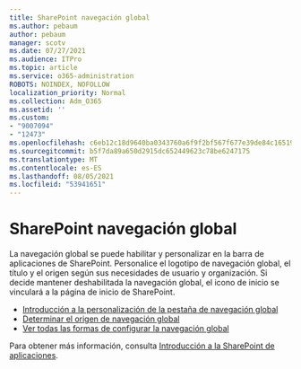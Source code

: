 ```yaml
---
title: SharePoint navegación global
ms.author: pebaum
author: pebaum
manager: scotv
ms.date: 07/27/2021
ms.audience: ITPro
ms.topic: article
ms.service: o365-administration
ROBOTS: NOINDEX, NOFOLLOW
localization_priority: Normal
ms.collection: Adm_O365
ms.assetid: ''
ms.custom:
- "9007094"
- "12473"
ms.openlocfilehash: c6eb12c18d9640ba0343760a6f9f2bf567f677e39de84c16519327c2f24d4447
ms.sourcegitcommit: b5f7da89a650d2915dc652449623c78be6247175
ms.translationtype: MT
ms.contentlocale: es-ES
ms.lasthandoff: 08/05/2021
ms.locfileid: "53941651"
---
```

# <a name="sharepoint-global-navigation"></a>SharePoint navegación global

La navegación global se puede habilitar y personalizar en la barra de aplicaciones de SharePoint. Personalice el logotipo de navegación global, el título y el origen según sus necesidades de usuario y organización. Si decide mantener deshabilitada la navegación global, el icono de inicio se vinculará a la página de inicio de SharePoint.

- [Introducción a la personalización de la pestaña de navegación global](/SharePoint/sharepoint-app-bar?WT.mc_id=365AdminCSH_SupportCentral#get-started-customizing-the-global-navigation-tab)
- [Determinar el origen de navegación global](/SharePoint/sharepoint-app-bar?WT.mc_id=365AdminCSH_SupportCentral#determine-the-global-navigation-source-depending-on-your-home-sites-configuration)
- [Ver todas las formas de configurar la navegación global](/SharePoint/sharepoint-app-bar?WT.mc_id=365AdminCSH_SupportCentral#see-all-the-different-ways-you-can-set-up-global-navigation)

Para obtener más información, consulta [Introducción a la SharePoint de aplicaciones](/sharepoint/sharepoint-app-bar). 

